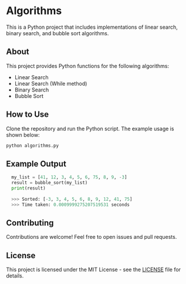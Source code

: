 <!DOCTYPE html>
<html>

<body>

  <h1>Algorithms</h1>

  <p>This is a Python project that includes implementations of linear search, binary search, and bubble sort algorithms.</p>

  <h2>About</h2>

   <p>This project provides Python functions for the following algorithms:</p>

  <ul>
        <li>Linear Search</li>
        <li>Linear Search (While method)</li>
        <li>Binary Search</li>
        <li>Bubble Sort</li>
    </ul>

  <h2>How to Use</h2>

  <p>Clone the repository and run the Python script. The example usage is shown below:</p>

  ```python
  python algorithms.py
  ```

  <h2>Example Output</h2>

  ```python
    my_list = [41, 12, 3, 4, 5, 6, 75, 8, 9, -3]
    result = bubble_sort(my_list)
    print(result)
    
    >>> Sorted: [-3, 3, 4, 5, 6, 8, 9, 12, 41, 75]
    >>> Time taken: 0.0009999275207519531 seconds
  ```

  <h2>Contributing</h2>

  <p>Contributions are welcome! Feel free to open issues and pull requests.</p>

  <h2>License</h2>

  <p>This project is licensed under the MIT License - see the <a href="LICENSE">LICENSE</a> file for details.</p>

</body>

</html>

